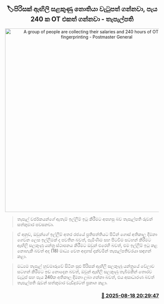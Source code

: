 <p align='center'><b><h2 align='center' title='A group of people are collecting their salaries and 240 hours of OT without fingerprinting - Postmaster General'>🏷පිරිසක් ඇඟිලි සළකුණු නොතියා වැටුපත් ගන්නවා, පැය 240 ක OT එකත් ගන්නවා - තැපැල්පති</h2></b></p>
<p align='center'><img src='https://helakuru.sgp1.cdn.digitaloceanspaces.com/esana/images/lib/ruwan-sathkumara-ny.jpg' width='600' alt='A group of people are collecting their salaries and 240 hours of OT without fingerprinting - Postmaster General'></p>

> තැපැල් වර්ජකයන්ගේ ඇතැම් ඉල්ලීම් ඉටු කිරීමට අපහසු බව තැපැල්පති රුවන් සත්කුමාර පවසනවා.

> ඒ අනුව, ඔවුන්ගේ ඉල්ලීම් අතර රජයේ ප්‍රතිපත්තියට පිටින් ගොස් අතිකාල දීමනා ගෙවන ලෙස ඉල්ලීමක් ද පවතින බවත්, පැමිණීම සහ පිටවීම සටහන් කිරීමට ඇඟිලි සලකුණු යන්ත්‍ර ස්ථාපනය කිරීමට ඔවුන් එරෙහි බවත්, එම ඉල්ලීම් ඉටු කළ නොහැකි බවත් අද (18) මාධ්‍ය වෙත අදහස් දක්වමින් තැපැල්පතිවරයා සඳහන් කළා.

> මධ්‍යම තැපැල් හුවමාරුවේ සිටින සුළු පිරිසක් ඇඟිලි සලකුණු යන්ත්‍රයේ වේලාව සටහන් කිරීමට ඉඩ නොදෙන බවත්, ඔවුන් ඇඟිලි සලකුණු තැබීමකින් තොරව වැටුප් සහ පැය 240ක අතිකාල දීමනා ලබා ගන්නා බවත්, එය අසාධාරණ බවත් තැපැල්පති රුවන් සත්කුමාර වැඩිදුරටත් ප්‍රකාශ කළා.



<h3 align='right'><a href='https://www.helakuru.lk/esana/p/112802/'>📅 2025-08-18 20:29:47</a></h3>
